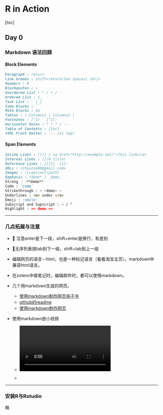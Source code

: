 # R in Action

[toc]

## Day 0

### Markdown 语法回顾

#### Block Elements

``` markdown
Paragraph : return
Line breaks : shift+return/two spaces/ <br/>
Headers : #
Blockquotes : >
Unordered List : * / + / -
Ordered List : 1.
Task List : - [ ]
Code Blocks : ```
Math Blocks : $$
Tables : | Columns1 | Columns2 |
Footnotes : [^1]   [^1]:
Horizontal Rules : * * * / ---
Table of Contents : [toc]
YAML Front Matter : --- (at top) 
```

#### Span Elements

``` markdown
Inline Links : []() / <a href="http://example.net/">This link</a>
Internal Links : [](# title)
Reference Links : [][1]  [1]: 
URLs : <zhouzz400@gmail.com>
Images : ![caption](path)
Emphasis : *demo* / _demo_
Strong ： **demo**
Code : `code`
Strikethrough : ~ ~demo~ ~
Underlines : <u> under </u>
Emoji : :smile:
Subscript and Supscript : ~ / ^
Highlight : == demo ==
```

---

### 几点拓展与注意

* :red_circle: 注意enter是下一段，shift+enter是换行，有差别

* :red_circle:无序列表按tab到下一级，shift+tab到上一级

* 编辑网页的语言--html，也是一种标记语言（看看淘宝主页）。markdown中兼容html语言。

* 在zotero中做笔记时，编辑邮件时，都可以使用markdown。

* 几个用markdown生成的网页。

    * [使用markdown制作网页电子书](https://wizardforcel.gitbooks.io/markdown-simple-world/4.html)
    * [github的readme](https://github.com/AdamCh0u/RinAction)
    * [使用markdown制作网页](https://jekyllcn.com/)

* 使用markdown放小视频

    * <video src="./14966982-1-48.mp4"></video>

    * 
    

****

### 安装R与Rstudio

略

